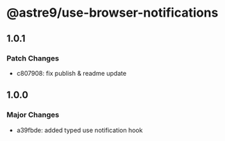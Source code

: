 # @astre9/use-browser-notifications

## 1.0.1

### Patch Changes

- c807908: fix publish & readme update

## 1.0.0

### Major Changes

- a39fbde: added typed use notification hook
